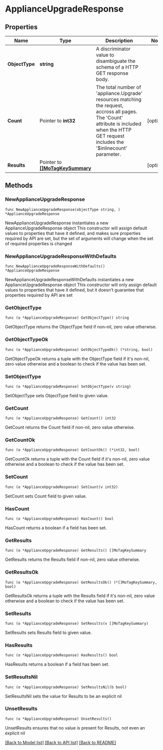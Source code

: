 # ApplianceUpgradeResponse

## Properties

Name | Type | Description | Notes
------------ | ------------- | ------------- | -------------
**ObjectType** | **string** | A discriminator value to disambiguate the schema of a HTTP GET response body. | 
**Count** | Pointer to **int32** | The total number of &#39;appliance.Upgrade&#39; resources matching the request, accross all pages. The &#39;Count&#39; attribute is included when the HTTP GET request includes the &#39;$inlinecount&#39; parameter. | [optional] 
**Results** | Pointer to [**[]MoTagKeySummary**](MoTagKeySummary.md) |  | [optional] 

## Methods

### NewApplianceUpgradeResponse

`func NewApplianceUpgradeResponse(objectType string, ) *ApplianceUpgradeResponse`

NewApplianceUpgradeResponse instantiates a new ApplianceUpgradeResponse object
This constructor will assign default values to properties that have it defined,
and makes sure properties required by API are set, but the set of arguments
will change when the set of required properties is changed

### NewApplianceUpgradeResponseWithDefaults

`func NewApplianceUpgradeResponseWithDefaults() *ApplianceUpgradeResponse`

NewApplianceUpgradeResponseWithDefaults instantiates a new ApplianceUpgradeResponse object
This constructor will only assign default values to properties that have it defined,
but it doesn't guarantee that properties required by API are set

### GetObjectType

`func (o *ApplianceUpgradeResponse) GetObjectType() string`

GetObjectType returns the ObjectType field if non-nil, zero value otherwise.

### GetObjectTypeOk

`func (o *ApplianceUpgradeResponse) GetObjectTypeOk() (*string, bool)`

GetObjectTypeOk returns a tuple with the ObjectType field if it's non-nil, zero value otherwise
and a boolean to check if the value has been set.

### SetObjectType

`func (o *ApplianceUpgradeResponse) SetObjectType(v string)`

SetObjectType sets ObjectType field to given value.


### GetCount

`func (o *ApplianceUpgradeResponse) GetCount() int32`

GetCount returns the Count field if non-nil, zero value otherwise.

### GetCountOk

`func (o *ApplianceUpgradeResponse) GetCountOk() (*int32, bool)`

GetCountOk returns a tuple with the Count field if it's non-nil, zero value otherwise
and a boolean to check if the value has been set.

### SetCount

`func (o *ApplianceUpgradeResponse) SetCount(v int32)`

SetCount sets Count field to given value.

### HasCount

`func (o *ApplianceUpgradeResponse) HasCount() bool`

HasCount returns a boolean if a field has been set.

### GetResults

`func (o *ApplianceUpgradeResponse) GetResults() []MoTagKeySummary`

GetResults returns the Results field if non-nil, zero value otherwise.

### GetResultsOk

`func (o *ApplianceUpgradeResponse) GetResultsOk() (*[]MoTagKeySummary, bool)`

GetResultsOk returns a tuple with the Results field if it's non-nil, zero value otherwise
and a boolean to check if the value has been set.

### SetResults

`func (o *ApplianceUpgradeResponse) SetResults(v []MoTagKeySummary)`

SetResults sets Results field to given value.

### HasResults

`func (o *ApplianceUpgradeResponse) HasResults() bool`

HasResults returns a boolean if a field has been set.

### SetResultsNil

`func (o *ApplianceUpgradeResponse) SetResultsNil(b bool)`

 SetResultsNil sets the value for Results to be an explicit nil

### UnsetResults
`func (o *ApplianceUpgradeResponse) UnsetResults()`

UnsetResults ensures that no value is present for Results, not even an explicit nil

[[Back to Model list]](../README.md#documentation-for-models) [[Back to API list]](../README.md#documentation-for-api-endpoints) [[Back to README]](../README.md)



